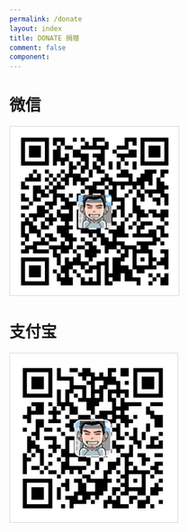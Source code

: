 ```yaml
---
permalink: /donate
layout: index
title: DONATE 捐赠
comment: false
component: 
---
```

<style type="text/css">
img {
	max-width: 100%;;
	max-height: 300px;
  border: 1px solid #d6d6d6;
}
</style>

# 微信
<img src="/uploads/wechat.png" alt="">

# 支付宝
<img src="/uploads/alipay.jpg" alt="">
